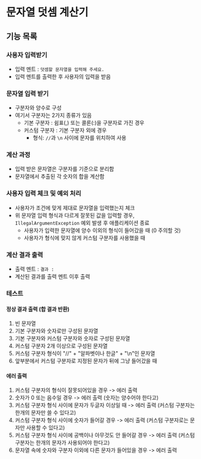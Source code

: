 # 문자열 덧셈 계산기

## 기능 목록

### 사용자 입력받기

- 입력 멘트 : `덧셈할 문자열을 입력해 주세요.`
- 입력 멘트를 출력한 후 사용자의 입력을 받음

### 문자열 입력 받기

- 구분자와 양수로 구성
- 여기서 구분자는 2가지 종류가 있음
    - 기본 구분자 : 쉼표(,) 또는 콜론(:)을 구분자로 가진 경우
    - 커스텀 구분자 : 기본 구분자 외에 경우
        - 형식: `//`과 `\n` 사이에 문자를 위치하여 사용

### 계산 과정

- 입력 받은 문자열은 구분자를 기준으로 분리함
- 문자열에서 추출된 각 숫자의 합을 계산함

### 사용자 입력 체크 및 예외 처리

- 사용자가 조건에 맞게 제대로 문자열을 입력했는지 체크
- 위 문자열 입력 형식과 다르게 잘못된 값을 입력할 경우, `IllegalArgumentException` 예외 발생 후 애플리케이션 종료
    - 사용자가 입력한 문자열에 양수 이외의 형식이 들어갔을 때 (0 주의할 것)
    - 사용자가 형식에 맞지 않게 커스텀 구분자를 사용했을 때

### 계산 결과 출력

- 출력 멘트 : `결과 : `
- 계산된 결과를 출력 멘트 이후 출력

### 테스트

#### 정상 결과 출력 (합 결과 반환)

1. 빈 문자열
2. 기본 구분자와 숫자로만 구성된 문자열
2. 기본 구분자와 커스텀 구분자와 숫자로 구성된 문자열
3. 커스텀 구분자 2개 이상으로 구성된 문자열
4. 커스텀 구분자 형식이 "//" + "알파벳이나 한글" + "\n"인 문자열
5. 앞부분에서 커스텀 구분자로 지정된 문자가 뒤에 그냥 들어갔을 때

#### 에러 출력

1. 커스텀 구분자의 형식이 잘못되어있을 경우 -> 에러 출력
2. 숫자가 0 또는 음수일 경우 -> 에러 출력 (숫자는 양수어야 한다고)
3. 커스텀 구분자 형식 사이에 문자가 두글자 이상일 때 -> 에러 출력 (커스텀 구분자는 한개의 문자만 쓸 수 있다고)
4. 커스텀 구분자 형식 사이에 숫자가 들어갈 경우 -> 에러 출력 (커스텀 구분자로는 문자만 사용할 수 있다고)
5. 커스텀 구분자 형식 사이에 공백이나 아무것도 안 들어갈 경우 -> 에러 출력 (커스텀 구분자는 한개의 문자가 사용되어야 한다고)
6. 문자열 속에 숫자와 구분자 이외에 다른 문자가 들어있을 경우 -> 에러 출력